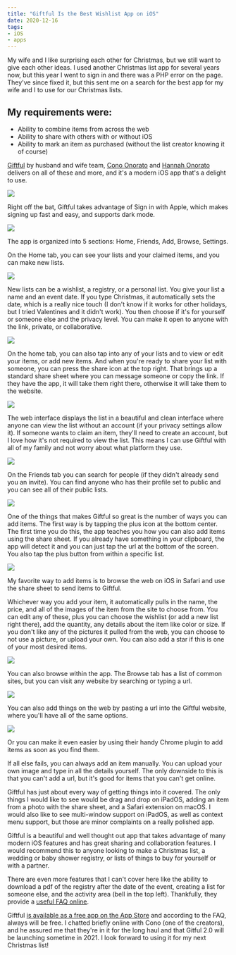 ```yaml
---
title: "Giftful Is the Best Wishlist App on iOS"
date: 2020-12-16
tags:
- iOS
- apps
---
```


My wife and I like surprising each other for Christmas, but we still want to give each other ideas. I used another Christmas list app for several years now, but this year I went to sign in and there was a PHP error on the page. They've since fixed it, but this sent me on a search for the best app for my wife and I to use for our Christmas lists.

## My requirements were:

- Ability to combine items from across the web
- Ability to share with others with or without iOS
- Ability to mark an item as purchased (without the list creator knowing it of course)

[Giftful](https://giftful.com/) by husband and wife team, [Cono Onorato](https://www.instagram.com/cono87/) and [ Hannah Onorato](https://www.instagram.com/hannahjoyonorato/) delivers on all of these and more, and it's a modern iOS app that's a delight to use.

![](./giftful-01-login.png)

Right off the bat, Giftful takes advantage of Sign in with Apple, which makes signing up fast and easy, and supports dark mode.

![](./giftful-02-sections.png)

The app is organized into 5 sections: Home, Friends, Add, Browse, Settings.

On the Home tab, you can see your lists and your claimed items, and you can make new lists.

![](./giftful-03-new-list.png)

New lists can be a wishlist, a registry, or a personal list. You give your list a name and an event date. If you type Christmas, it automatically sets the date, which is a really nice touch (I don't know if it works for other holidays, but I tried Valentines and it didn't work). You then choose if it's for yourself or someone else and the privacy level. You can make it open to anyone with the link, private, or collaborative.

![](./giftful-04-list.png)

On the home tab, you can also tap into any of your lists and to view or edit your items, or add new items. And when you're ready to share your list with someone, you can press the share icon at the top right. That brings up a standard share sheet where you can message someone or copy the link. If they have the app, it will take them right there, otherwise it will take them to the website.

![](./giftful-05-web-not-logged-in.png)

The web interface displays the list in a beautiful and clean interface where anyone can view the list without an account (if your privacy settings allow it). If someone wants to claim an item, they'll need to create an account, but I love how it's not required to view the list. This means I can use Giftful with all of my family and not worry about what platform they use.

![](./giftful-06-add-friend.png)

On the Friends tab you can search for people (if they didn't already send you an invite). You can find anyone who has their profile set to public and you can see all of their public lists.

![](./giftful-07-add-paste.png)

One of the things that makes Giftful so great is the number of ways you can add items. The first way is by tapping the plus icon at the bottom center. The first time you do this, the app teaches you how you can also add items using the share sheet. If you already have something in your clipboard, the app will detect it and you can just tap the url at the bottom of the screen. You also tap the plus button from within a specific list.

![](./giftful-08-share-sheet.png)

My favorite way to add items is to browse the web on iOS in Safari and use the share sheet to send items to Giftful.

Whichever way you add your item, it automatically pulls in the name, the price, and all of the images of the item from the site to choose from. You can edit any of these, plus you can choose the wishlist (or add a new list right there), add the quantity, any details about the item like color or size. If you don't like any of the pictures it pulled from the web, you can choose to not use a picture, or upload your own. You can also add a star if this is one of your most desired items.

![](./giftful-09-search.png)

You can also browse within the app. The Browse tab has a list of common sites, but you can visit any website by searching or typing a url.


![](./giftful-10-web.png)

You can also add things on the web by pasting a url into the Giftful website, where you'll have all of the same options.

![](./giftful-11-web-plugin.png)

Or you can make it even easier by using their handy Chrome plugin to add items as soon as you find them.

If all else fails, you can always add an item manually. You can upload your own image and type in all the details yourself. The only downside to this is that you can't add a url, but it's good for items that you can't get online.

Giftful has just about every way of getting things into it covered. The only things I would like to see would be drag and drop on iPadOS, adding an item from a photo with the share sheet, and a Safari extension on macOS. I would also like to see multi-window support on iPadOS, as well as context menu support, but those are minor complaints on a really polished app.

Giftful is a beautiful and well thought out app that takes advantage of many modern iOS features and has great sharing and collaboration features. I would recommend this to anyone looking to make a Christmas list, a wedding or baby shower registry, or lists of things to buy for yourself or with a partner.

There are even more features that I can't cover here like the ability to download a pdf of the registry after the date of the event, creating a list for someone else, and the activity area (bell in the top left). Thankfully, they provide a [useful FAQ online](https://giftful.com/faqs).

Giftful [is available as a free app on the App Store](https://apps.apple.com/us/app/giftful/id1450175505) and according to the FAQ, always will be free. I chatted briefly online with Cono (one of the creators), and he assured me that they're in it for the long haul and that Gitful 2.0 will be launching sometime in 2021. I look forward to using it for my next Christmas list!
